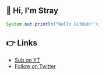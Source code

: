 ## 👋 Hi, I'm Stray
```java
System.out.println("Hello GitHub!");
```
## 👉 Links
- [Sub on YT](https://www.youtube.com/watch?v=dQw4w9WgXcQ)
- [Follow on Twitter](https://twitter.com/Minecraft)

<!---
Stray216/Stray216 is a ✨ special ✨ repository because its `README.md` (this file) appears on your GitHub profile.
You can click the Preview link to take a look at your changes.
--->
